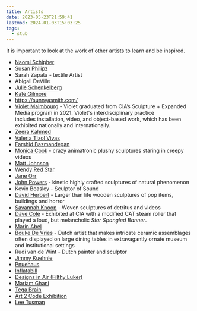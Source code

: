 ```yaml
---
title: Artists
date: 2023-05-23T21:59:41
lastmod: 2024-01-03T15:03:25
tags:
  - stub
---
```


It is important to look at the work of other artists to learn and be inspired.

- [Naomi Schipher](https://noemischipfer.me/)
- [Susan Philipz](https://en.wikipedia.org/wiki/Susan_Philipsz)
- Sarah Zapata - textile Artist
- Abigail DeVille
- [Julie Schenkelberg](http://www.julieschenkelberg.com/)
- [Kate Gilmore](http://www.kategilmore.com/projects)
- https://sunnyasmith.com/
- [Violet Maimbourg](http://www.violetmaimbourg.com/) - Violet graduated from CIA’s Sculpture + Expanded Media program in 2021. Violet's interdisciplinary practice includes installation, video, and object-based work, which has been exhibited nationally and internationally.
- [Zeera Kahmed](https://zeerakahmed.squarespace.com/)
- [Valeria Tizol Vivas](https://www.valeriatizolvivas.com/)
- [Farshid Bazmandegan](https://farshidbazmandegan.com/Home)
- [Monica Cook](http://www.monicacook.com/) - crazy animatronic plushy sculptures staring in creepy videos
- [Matt Johnson](https://www.mattjohnson.la/)
- [Wendy Red Star](https://www.wendyredstar.com/)
- [Jane Orr](http://www.janeorr.com/)
- [John Powers](http://johnpowers.us/) - kinetic highly crafted sculptures of natural phenomenon
- Kevin Beasley - Sculptor of Sound
- [David Herbert](http://www.davidherbert.com/) - Larger than life wooden sculptures of pop items, buildings and horror
- [Savannah Knoop](https://www.savannahknoop.net/) - Woven sculptures of detritus and videos
- [Dave Cole](http://davecoledavecole.com/) - Exhibited at CIA with a modified CAT steam roller that played a loud, but melancholic _Star Spangled Banner_.
- [Marin Abel](http://www.marinabell.org/marinabell/lines_of_flight.html)
- [Bouke De Vries](https://boukedevries.com/) - Dutch artist that makes intricate ceramic assemblages often displayed on large dining tables in extravagantly ornate museum and institutional settings
- Rudi van de Wint - Dutch painter and sculptor
- [Jimmy Kuehnle](https://jimmykuehnle.com/)
- [Pnuehaus](https://www.pneu.haus/)
- [Inflatabill](https://inflatabill.com/)
- [Designs in Air (Filthy Luker)](https://www.designsinair.com/)
- [Mariam Ghani](https://www.mariamghani.com/)
- [Tega Brain](https://tegabrain.com/)
- [Art 2 Code Exhibition](http://www.christophermanzione.com/art2code/)
- [Lee Tusman](https://leetusman.com/)
